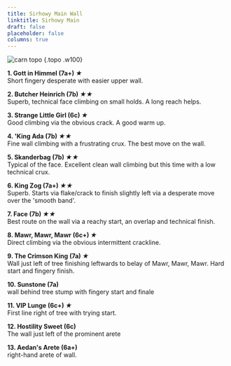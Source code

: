 ```yaml
---
title: Sirhowy Main Wall
linktitle: Sirhowy Main
draft: false
placeholder: false
columns: true
---
```



![carn topo](/img/south-wales/south-east-sandstone/carntopo.gif)
{.topo .w100}

**1. Gott in Himmel (7a+) *★***  
Short fingery desperate with easier upper wall.

**2. Butcher Heinrich (7b) *★★***  
Superb, technical face climbing on small holds. A long reach helps.

**3. Strange Little Girl (6c) *★***  
Good climbing via the obvious crack. A good warm up.

**4. 'King Ada (7b) *★★***  
Fine wall climbing with a frustrating crux. The best move on the wall.

**5. Skanderbag (7b) *★★***  
Typical of the face. Excellent clean wall climbing but this time with a low technical crux.

**6. King Zog (7a+) *★★***  
Superb. Starts via flake/crack to finish slightly left via a desperate move over the 'smooth band'.

**7. Face (7b) *★★***  
Best route on the wall via a reachy start, an overlap and technical finish.

**8. Mawr, Mawr, Mawr (6c+) *★***  
Direct climbing via the obvious intermittent crackline.

**9. The Crimson King (7a) *★***  
Wall just left of tree finishing leftwards to belay of Mawr, Mawr, Mawr. Hard start and fingery finish.

**10. Sunstone (7a)**  
wall behind tree stump with fingery start and finale

**11. VIP Lunge (6c+) *★***  
First line right of tree with trying start.

**12. Hostility Sweet (6c)**  
The wall just left of the prominent arete

**13. Aedan's Arete (6a+)**  
right-hand arete of wall.


